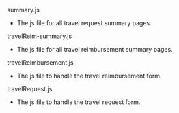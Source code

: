 summary.js
  * The js file for all travel request summary pages. 
  
travelReim-summary.js
  * The js file for all travel reimbursement summary pages.
  
travelReimbursement.js
  * The js file to handle the travel reimbursement form.
  
  travelRequest.js
  * The js file to handle the travel request form.
